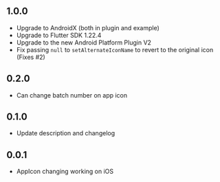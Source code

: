 ## 1.0.0

* Upgrade to AndroidX (both in plugin and example)
* Upgrade to Flutter SDK 1.22.4
* Upgrade to the new Android Platform Plugin V2
* Fix passing `null` to `setAlternateIconName` to revert to the original icon (Fixes #2) 

## 0.2.0

* Can change batch number on app icon 

## 0.1.0

* Update description and changelog

## 0.0.1

* AppIcon changing working on iOS
